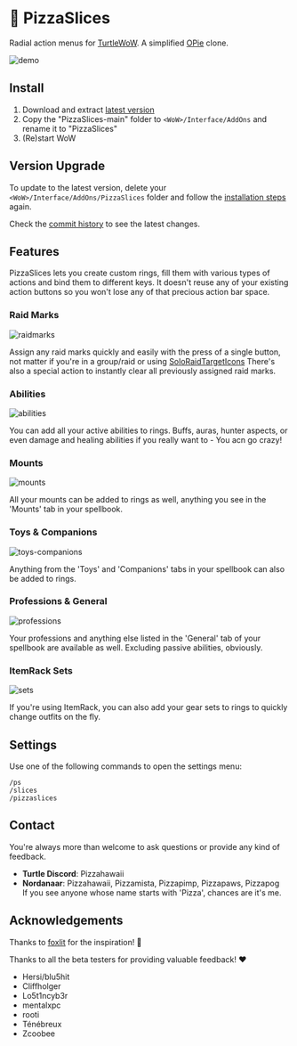 # 🍕 PizzaSlices

Radial action menus for [TurtleWoW](https://turtle-wow.org). A simplified [OPie](https://www.curseforge.com/wow/addons/opie) clone.

![demo](./gif/demo.gif)

## Install

1. Download and extract [latest version](https://github.com/Pizzahawaiii/PizzaSlices/archive/main.zip)
2. Copy the "PizzaSlices-main" folder to `<WoW>/Interface/AddOns` and rename it to "PizzaSlices"
3. (Re)start WoW

## Version Upgrade

To update to the latest version, delete your `<WoW>/Interface/AddOns/PizzaSlices` folder and follow the [installation steps](#install) again.

Check the [commit history](https://github.com/Pizzahawaiii/PizzaSlices/commits/main) to see the latest changes.

## Features

PizzaSlices lets you create custom rings, fill them with various types of actions and bind them to different keys. It doesn't reuse any of your existing action buttons so you won't lose any of that precious action bar space.

### Raid Marks

![raidmarks](./gif/raidmarks.gif)

Assign any raid marks quickly and easily with the press of a single button, not matter if you're in a group/raid or using [SoloRaidTargetIcons](https://github.com/refaim/SoloRaidTargetIcons) There's also a special action to instantly clear all previously assigned raid marks.

### Abilities

![abilities](./gif/abilities.gif)

You can add all your active abilities to rings. Buffs, auras, hunter aspects, or even damage and healing abilities if you really want to - You acn go crazy!

### Mounts

![mounts](./gif/mounts.gif)

All your mounts can be added to rings as well, anything you see in the 'Mounts' tab in your spellbook.

### Toys & Companions

![toys-companions](./gif/toys-companions.gif)

Anything from the 'Toys' and 'Companions' tabs in your spellbook can also be added to rings.

### Professions & General

![professions](./gif/professions.gif)

Your professions and anything else listed in the 'General' tab of your spellbook are available as well. Excluding passive abilities, obviously.

### ItemRack Sets

![sets](./gif/sets.gif)

If you're using ItemRack, you can also add your gear sets to rings to quickly change outfits on the fly.

## Settings

Use one of the following commands to open the settings menu:

```
/ps
/slices
/pizzaslices
```

## Contact

You're always more than welcome to ask questions or provide any kind of feedback.

- **Turtle Discord**: Pizzahawaii
- **Nordanaar**: Pizzahawaii, Pizzamista, Pizzapimp, Pizzapaws, Pizzapog<br />If you see anyone whose name starts with 'Pizza', chances are it's me. 

## Acknowledgements

Thanks to [foxlit](https://www.curseforge.com/members/foxlit) for the inspiration! 🚀

Thanks to all the beta testers for providing valuable feedback! ♥️

- Hersi/blu5hit
- Cliffholger
- Lo5t1ncyb3r
- mentalxpc
- rooti
- Ténébreux
- Zcoobee
